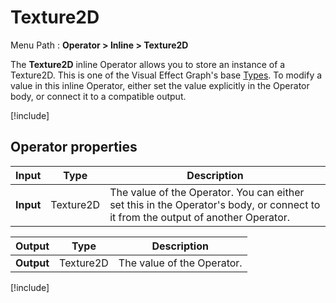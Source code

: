 # Texture2D

Menu Path : **Operator > Inline > Texture2D**

The **Texture2D** inline Operator allows you to store an instance of a Texture2D. This is one of the Visual Effect Graph's base [Types](VisualEffectGraphTypeReference.md). To modify a value in this inline Operator, either set the value explicitly in the Operator body, or connect it to a compatible output.

[!include[](Snippets/Operator-InlineIntro.md)]


## Operator properties

| **Input** | **Type** | **Description**                                              |
| --------- | -------- | ------------------------------------------------------------ |
| **Input** | Texture2D   | The value of the Operator. You can either set this in the Operator's body, or connect to it from the output of another Operator. |

| **Output** | **Type** | **Description**            |
| ---------- | -------- | -------------------------- |
| **Output** | Texture2D   | The value of the Operator. |

[!include[](Snippets/Operator-InlineNotes.md)]
